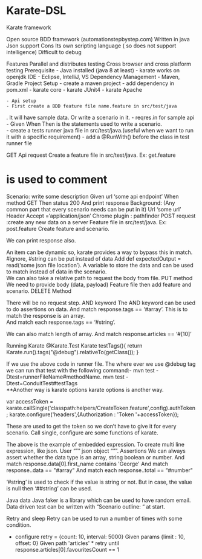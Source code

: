 # Karate-DSL
Karate framework

Open source
BDD framework (automationstepbystep.com)
Written in java
Json support
Cons
Its own scripting language ( so does not support intelligence)
Difficult to debug



Features
Parallel and distributes testing
Cross browser and cross platform testing
Prerequisite 
	- Java installed (java 8 at least)
	- karate works on openjdk
IDE
	- Eclipse, IntelliJ, VS
Dependency Management
	- Maven, Gradle
Project Setup - create a maven project
    - add dependency in pom.xml
	- karate core
	- karate JUnit4
	- karate Apache
	
    - Api setup
	- First create a BDD feature file name.feature in src/test/java
. It will have sample data. Or write a scenario        	in it.
 	- reqres.in for sample api
	- Given When Then is the statements used to write a scenario.	
	- create a tests runner java file in src/test/java.(useful when we want to run it with a specific requirement) 
		- add a @RunWith() before the class in test runner file
	
GET Api request
Create a feature file in src/test/java. Ex: get.feature
# is used to comment
Scenario: write some description
Given url ‘some api endpoint’
When method GET
Then status 200
And print response
Background:  (Any common part that every scenario needs can be put in it)
Url ‘some url’
Header Accept =‘application/json’
Chrome plugin : pathfinder
POST request :create any new data on a server
Feature file in src/test/java. Ex: post.feature
Create feature and scenario.


We can print response also.

An item can be dynamic so, karate provides a way to bypass this in match. 
#ignore, #string can be put instead of data
Add def expectedOutput = read(‘some json file location’). 
A variable to store the data and can be used to match instead of data in the scenario.	
We can also take a relative path to request the body from file.
PUT method
We need to provide body (data, payload)
Feature file then add feature and scenario.
DELETE Method

There will be no request step.
AND keyword 
The AND keyword can be used to do assertions on data. 
And match response.tags == ‘#array’.  This is to match the response is an array.       
And match each response.tags == ‘#string’.

We can also match length of array.
And match response.articles == ‘#[10]’





Running Karate 
@Karate.Test
    Karate testTags(){
        return Karate.run().tags("@debug").relativeTo(getClass());
    }

If we use the above code in runner file. The where ever we use @debug tag we can run that test with the following command:- mvn test -Dtest=runnerFileName#methodName. 
mvn test -Dtest=ConduitTest#testTags	
**Another way is karate options
karate options is another way.


var accessToken = karate.callSingle('classpath:helpers/CreateToken.feature',config).authToken;
  karate.configure('headers',{Authorization : 'Token '+accessToken});


These are used to get the token so we don’t have to give it for every scenario. Call single, configure are some functions of karate.


The above is the example of embedded expression.
To create multi line expression, like json. User “”” json object “””.
Assertions
We can always assert whether the data type is an array, string boolean or number.
And match response.data[0].first_name contains 'George'
And match response..data == "#array"
And match each response..total == “#number"


‘#string’ is used to check if the value is string or not. But in case, the value is null then ‘##string’ can be used. 


Java data
Java faker is a library which can be used to have random email.
Data driven test can be written with “Scenario outline: “ at start.

Retry and sleep
Retry can be used to run a number of times with some condition.
* configure retry = {count: 10, interval: 5000}
        Given params {limit : 10, offset: 0}
        Given path 'articles'
        * retry until response.articles[0].favouritesCount == 1
